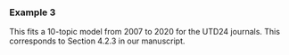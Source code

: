 ### Example 3

This fits a 10-topic model from 2007 to 2020 for the UTD24 journals. This corresponds to Section 4.2.3 in our manuscript. 
